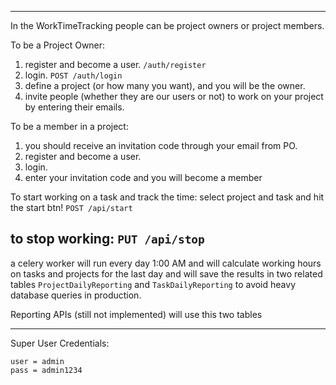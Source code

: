 

---
In the WorkTimeTracking people can be project owners or project members.

To be a Project Owner:
1. register and become a user. ```/auth/register```
2. login. ```POST /auth/login```
3. define a project (or how many you want), and you will be the owner.
4. invite people (whether they are our users or not) to work on your project by entering their emails.

To be a member in a project:
1. you should receive an invitation code through your email from PO.
2. register and become a user.
3. login.
4. enter your invitation code and you will become a member

To start working on a task and track the time:
select project and task and hit the start btn!
```POST /api/start```

to stop working:
```PUT /api/stop```
---

a celery worker will run every day 1:00 AM and will calculate working hours
on tasks and projects for the last day and will save the results
in two related tables ```ProjectDailyReporting``` and ```TaskDailyReporting``` 
to avoid heavy database queries in production.

Reporting APIs (still not implemented) will use this two tables

---

Super User Credentials:
```
user = admin
pass = admin1234
```




